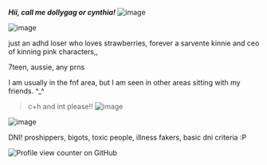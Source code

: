  ***Hii, call me dollygag or cynthia!*** ![image](https://gifs.crd.co/assets/images/gallery22/ce388e55.gif?v=ef433a6f)

![image](https://64.media.tumblr.com/2f4920f32e7eee2a85a474c97e3bdc50/89fbe9a50d596e94-6f/s640x960/3721f097f1a5b86fce57629e1762ad6fa8b8e551.pnj)

just an adhd loser who loves strawberries, forever a sarvente kinnie and ceo of kinning pink characters,,

7teen, aussie, any prns

I am usually in the fnf area, but I am seen in other areas sitting with my friends. ^_^

> c+h and int please!! ![image](https://gifs.crd.co/assets/images/gallery24/f762f2b0.gif?v=ef433a6f)

![image](https://64.media.tumblr.com/2f4920f32e7eee2a85a474c97e3bdc50/89fbe9a50d596e94-6f/s640x960/3721f097f1a5b86fce57629e1762ad6fa8b8e551.pnj)

DNI! proshippers, bigots, toxic people, illness fakers, basic dni criteria :P

![Profile view counter on GitHub](https://komarev.com/ghpvc/?username=dollygag)
